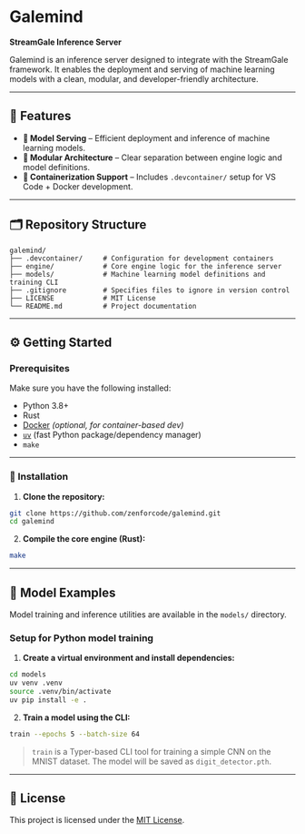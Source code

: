 # Galemind

**StreamGale Inference Server**

Galemind is an inference server designed to integrate with the StreamGale framework. It enables the deployment and serving of machine learning models with a clean, modular, and developer-friendly architecture.

---

## 🚀 Features

- **🧠 Model Serving** – Efficient deployment and inference of machine learning models.
- **🧩 Modular Architecture** – Clear separation between engine logic and model definitions.
- **🐳 Containerization Support** – Includes `.devcontainer/` setup for VS Code + Docker development.

---

## 🗂 Repository Structure

```
galemind/
├── .devcontainer/     # Configuration for development containers
├── engine/            # Core engine logic for the inference server
├── models/            # Machine learning model definitions and training CLI
├── .gitignore         # Specifies files to ignore in version control
├── LICENSE            # MIT License
└── README.md          # Project documentation
```

---

## ⚙️ Getting Started

### Prerequisites

Make sure you have the following installed:

- Python 3.8+
- Rust
- [Docker](https://www.docker.com/) *(optional, for container-based dev)*
- [`uv`](https://github.com/astral-sh/uv) (fast Python package/dependency manager)
- `make`

---

### 🔧 Installation

1. **Clone the repository:**

```bash
git clone https://github.com/zenforcode/galemind.git
cd galemind
```

2. **Compile the core engine (Rust):**

```bash
make
```

---

## 🧪 Model Examples

Model training and inference utilities are available in the `models/` directory.

### Setup for Python model training

1. **Create a virtual environment and install dependencies:**

```bash
cd models
uv venv .venv
source .venv/bin/activate
uv pip install -e .
```

2. **Train a model using the CLI:**

```bash
train --epochs 5 --batch-size 64
```

> `train` is a Typer-based CLI tool for training a simple CNN on the MNIST dataset. The model will be saved as `digit_detector.pth`.

---

## 🧱 License

This project is licensed under the [MIT License](./LICENSE).
